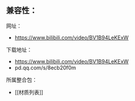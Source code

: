 兼容性：
- 

网址：
- https://www.bilibili.com/video/BV1B94LeKExW

下载地址：
- https://www.bilibili.com/video/BV1B94LeKExW
- pd.qq.com/s/8ecb20f0m

所属整合包：
- [[材质列表]]